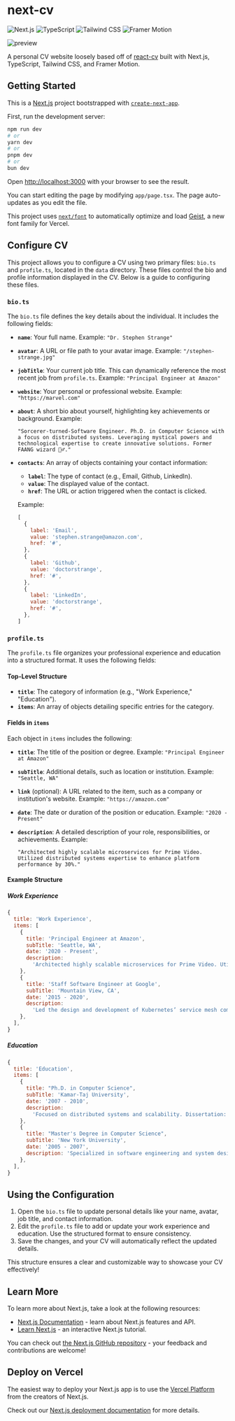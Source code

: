 # next-cv

![Next.js](https://img.shields.io/badge/-Next.js-000000?style=flat-square&logo=next.js&logoColor=white)
![TypeScript](https://img.shields.io/badge/-TypeScript-007ACC?style=flat-square&logo=typescript&logoColor=white)
![Tailwind CSS](https://img.shields.io/badge/-Tailwind%20CSS-06B6D4?style=flat-square&logo=tailwindcss&logoColor=white)
![Framer Motion](https://img.shields.io/badge/-Framer%20Motion-0081C9?style=flat-square&logo=framer&logoColor=white)

![preview](assets/preview.png)

A personal CV website loosely based off of [react-cv](https://github.com/sbayd/react-cv) built with Next.js, TypeScript, Tailwind CSS, and Framer Motion.

## Getting Started

This is a [Next.js](https://nextjs.org/) project bootstrapped with [`create-next-app`](https://github.com/vercel/next.js/tree/canary/packages/create-next-app).

First, run the development server:

```bash
npm run dev
# or
yarn dev
# or
pnpm dev
# or
bun dev
```

Open [http://localhost:3000](http://localhost:3000) with your browser to see the result.

You can start editing the page by modifying `app/page.tsx`. The page auto-updates as you edit the file.

This project uses [`next/font`](https://nextjs.org/docs/app/building-your-application/optimizing/fonts) to automatically optimize and load [Geist](https://vercel.com/font), a new font family for Vercel.

## Configure CV

This project allows you to configure a CV using two primary files: `bio.ts` and `profile.ts`, located in the `data` directory. These files control the bio and profile information displayed in the CV. Below is a guide to configuring these files.

### `bio.ts`

The `bio.ts` file defines the key details about the individual. It includes the following fields:

- **`name`**: Your full name.
  Example: `"Dr. Stephen Strange"`

- **`avatar`**: A URL or file path to your avatar image.
  Example: `"/stephen-strange.jpg"`

- **`jobTitle`**: Your current job title. This can dynamically reference the most recent job from `profile.ts`.
  Example: `"Principal Engineer at Amazon"`

- **`website`**: Your personal or professional website.
  Example: `"https://marvel.com"`

- **`about`**: A short bio about yourself, highlighting key achievements or background.
  Example:
  ```plaintext
  "Sorcerer-turned-Software Engineer. Ph.D. in Computer Science with a focus on distributed systems. Leveraging mystical powers and technological expertise to create innovative solutions. Former FAANG wizard 🧙‍♂️."
  ```

- **`contacts`**: An array of objects containing your contact information:
	- **`label`**: The type of contact (e.g., Email, Github, LinkedIn).
	- **`value`**: The displayed value of the contact.
	- **`href`**: The URL or action triggered when the contact is clicked.

  Example:
  ```javascript
  [
    {
      label: 'Email',
      value: 'stephen.strange@amazon.com',
      href: '#',
    },
    {
      label: 'Github',
      value: 'doctorstrange',
      href: '#',
    },
    {
      label: 'LinkedIn',
      value: 'doctorstrange',
      href: '#',
    },
  ]
  ```

### `profile.ts`

The `profile.ts` file organizes your professional experience and education into a structured format. It uses the following fields:

#### Top-Level Structure

- **`title`**: The category of information (e.g., "Work Experience," "Education").
- **`items`**: An array of objects detailing specific entries for the category.

#### Fields in `items`

Each object in `items` includes the following:

- **`title`**: The title of the position or degree.
  Example: `"Principal Engineer at Amazon"`

- **`subTitle`**: Additional details, such as location or institution.
  Example: `"Seattle, WA"`

- **`link`** (optional): A URL related to the item, such as a company or institution's website.
  Example: `"https://amazon.com"`

- **`date`**: The date or duration of the position or education.
  Example: `"2020 - Present"`

- **`description`**: A detailed description of your role, responsibilities, or achievements.
  Example:
  ```plaintext
  "Architected highly scalable microservices for Prime Video. Utilized distributed systems expertise to enhance platform performance by 30%."
  ```

#### Example Structure

##### Work Experience

```javascript
{
  title: 'Work Experience',
  items: [
    {
      title: 'Principal Engineer at Amazon',
      subTitle: 'Seattle, WA',
      date: '2020 - Present',
      description:
        'Architected highly scalable microservices for Prime Video. Utilized distributed systems expertise to enhance platform performance by 30%.',
    },
    {
      title: 'Staff Software Engineer at Google',
      subTitle: 'Mountain View, CA',
      date: '2015 - 2020',
      description:
        'Led the design and development of Kubernetes’ service mesh components. Worked with the open-source community to drive adoption.',
    },
  ],
}
```

##### Education

```javascript
{
  title: 'Education',
  items: [
    {
      title: "Ph.D. in Computer Science",
      subTitle: 'Kamar-Taj University',
      date: '2007 - 2010',
      description:
        'Focused on distributed systems and scalability. Dissertation: "Portal Networks and Mystical Load Balancing."',
    },
    {
      title: "Master's Degree in Computer Science",
      subTitle: 'New York University',
      date: '2005 - 2007',
      description: 'Specialized in software engineering and system design.',
    },
  ],
}
```

## Using the Configuration

1. Open the `bio.ts` file to update personal details like your name, avatar, job title, and contact information.
2. Edit the `profile.ts` file to add or update your work experience and education. Use the structured format to ensure consistency.
3. Save the changes, and your CV will automatically reflect the updated details.

This structure ensures a clear and customizable way to showcase your CV effectively!

## Learn More

To learn more about Next.js, take a look at the following resources:

- [Next.js Documentation](https://nextjs.org/docs) - learn about Next.js features and API.
- [Learn Next.js](https://nextjs.org/learn) - an interactive Next.js tutorial.

You can check out [the Next.js GitHub repository](https://github.com/vercel/next.js/) - your feedback and contributions are welcome!

## Deploy on Vercel

The easiest way to deploy your Next.js app is to use the [Vercel Platform](https://vercel.com/new?utm_medium=default-template&filter=next.js&utm_source=create-next-app&utm_campaign=create-next-app-readme) from the creators of Next.js.

Check out our [Next.js deployment documentation](https://nextjs.org/docs/deployment) for more details.
